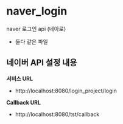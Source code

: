 # naver_login
naver 로그인 api (네아로)
- 둘다 같은 파일

## 네이버 API 설정 내용
**서비스 URL**
- http://localhost:8080/login_project/login

**Callback URL**
- http://localhost:8080/tst/callback

